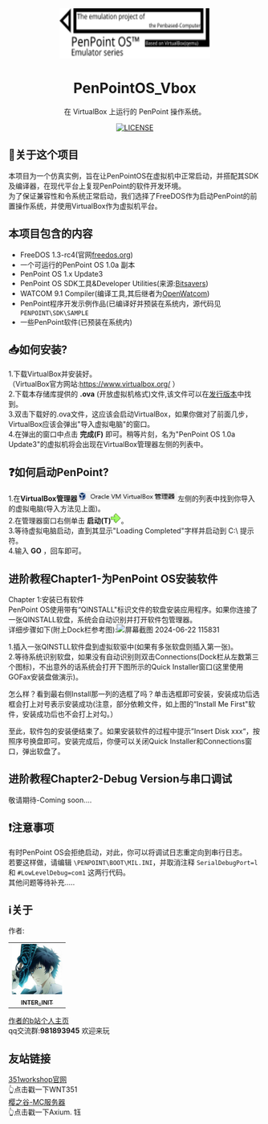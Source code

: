 <div align="center">
 
<img alt="LOGO" src="https://github.com/Inter1006/PenPointOS_Vbox/blob/Readme_Files/logo.svg" width="300" height="100" />
 
# PenPointOS_Vbox
在 VirtualBox 上运行的 PenPoint 操作系统。<br />

[![LICENSE](https://img.shields.io/badge/LICENSE-Apache2.0-green.svg?style=for-the-badge)](https://github.com/Inter1006/PenPointOS_Vbox/blob/main/LICENSE )

</div>

## 📝关于这个项目
本项目为一个仿真实例，旨在让PenPointOS在虚拟机中正常启动，并搭配其SDK及编译器，在现代平台上复现PenPoint的软件开发环境。<br />
为了保证兼容性和令系统正常启动，我们选择了FreeDOS作为启动PenPoint的前置操作系统，并使用VirtualBox作为虚拟机平台。

## 本项目包含的内容

* FreeDOS 1.3-rc4(官网[freedos.org](https://www.freedos.org/))
* 一个可运行的PenPoint OS 1.0a 副本
* PenPoint OS 1.x Update3
* PenPoint OS SDK工具&Developer Utilities(来源:[Bitsavers](http://www.bitsavers.org/bits/Go/PENPOINT_SDK/))
* WATCOM 9.1 Compiler(编译工具,其后继者为[OpenWatcom](https://www.openwatcom.org/))
* PenPoint程序开发示例作品(已编译好并预装在系统内，源代码见`PENPOINT\SDK\SAMPLE`
* 一些PenPoint软件(已预装在系统内)

## 📥如何安装?
1.下载VirtualBox并安装好。<br />
 （VirtualBox官方网站:https://www.virtualbox.org/ ）<br />
2.下载本存储库提供的 **.ova** (开放虚拟机格式)文件,该文件可以在[发行版本](https://github.com/Inter1006/PenPointOS_Vbox/releases)中找到。<br />
3.双击下载好的.ova文件，这应该会启动VirtualBox，如果你做对了前面几步，VirtualBox应该会弹出"导入虚拟电脑"的窗口。<br />
4.在弹出的窗口中点击 **完成(F)** 即可。稍等片刻，名为"PenPoint OS 1.0a Update3"的虚拟机将会出现在VirtualBox管理器左侧的列表中。
## ❓如何启动PenPoint?
1.在**VirtualBox管理器**<img alt="PICTURE" src="https://github.com/Inter1006/PenPointOS_Vbox/blob/Readme_Files/%E5%B1%8F%E5%B9%95%E6%88%AA%E5%9B%BE%202024-07-10%20193523.png" width="200" height="20" />左侧的列表中找到你导入的虚拟电脑(导入方法见上面)。<br />
2.在管理器窗口右侧单击 **启动(T)**<img alt="PICTURE" src="https://github.com/Inter1006/PenPointOS_Vbox/blob/Readme_Files/START.svg" width="20" height="20" />。<br />
3.等待虚拟电脑启动，直到其显示"Loading Completed"字样并启动到 C:\ 提示符。<br />
4.输入 **GO** ，回车即可。
## 进阶教程Chapter1-为PenPoint OS安装软件
Chapter 1:安装已有软件<br />
PenPoint OS使用带有“QINSTALL"标识文件的软盘安装应用程序。如果你连接了一张QINSTALL软盘，系统会自动识别并打开软件包管理器。<br />
详细步骤如下(附上Dock栏参考图):![屏幕截图 2024-06-22 115831](https://github.com/Inter1006/PenPointOS_Vbox/assets/86058148/17c3ebf0-1329-4727-8936-61e50f40c265)<br />

1.插入一张QINSTLL软件盘到虚拟软驱中(如果有多张软盘则插入第一张)。<br />
2.等待系统识别软盘，如果没有自动识别则双击Connections(Dock栏从左数第三个图标)，不出意外的话系统会打开下图所示的Quick Installer窗口(这里使用GOFax安装盘做演示)。<br />

怎么样？看到最右侧Install那一列的选框了吗？单击选框即可安装，安装成功后选框会打上对号表示安装成功(注意，部分依赖文件，如上图的“Install Me First"软件，安装成功后也不会打上对勾。）<br />

至此，软件包的安装便结束了。如果安装软件的过程中提示”Insert Disk xxx“，按照序号换盘即可。安装完成后，你便可以关闭Quick Installer和Connections窗口，弹出软盘了。<br />

## 进阶教程Chapter2-Debug Version与串口调试
敬请期待-Coming soon....

## ❗注意事项
有时PenPoint OS会拒绝启动，对此，你可以将调试日志重定向到串行日志。<br />
若要这样做，请编辑 `\PENPOINT\BOOT\MIL.INI`，并取消注释 `SerialDebugPort=l` 和 `#LowLevelDebug=com1` 这两行代码。<br />
其他问题等待补充.....

## ℹ关于
作者:
<table>
  <tr>
    <td align="center"><a href="https://github.com/Inter1006"><img src="https://github.com/Inter1006/PenPointOS_Vbox/blob/Readme_Files/b_fa517952f054ca8c99a234cc1b50b50b.jpg" width="100px;" alt=""/><br /><sub><b>INTER_INIT</b></sub></a><br /></td>
  </tr>
</table>

[作者的b站个人主页](https://space.bilibili.com/1756824708)<br />
qq交流群:**981893945** 欢迎来玩

## 友站链接
[351workshop官网](https://www.351workshop.top/)<br />
👆点击戳一下WNT351<br />
[樱之谷-MC服务器](www.sakuravalley.xyz)<br />
👆点击戳一下Axium. 钰




